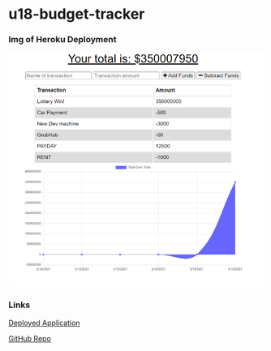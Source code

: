 # u18-budget-tracker


### Img of Heroku Deployment
![Image of Deployed Application](./img/deployedimg.png "Deployed Screenshot")

### Links

[Deployed Application](https://u18-budget-tracker.herokuapp.com/)

[GitHub Repo](https://github.com/epowelldev/u18-budget-tracker)
